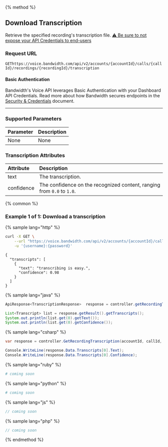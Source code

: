 {% method %}

## Download Transcription

Retrieve the specified recording's transcription file. [⚠️ Be sure to not expose your API Credentials to end-users](./about.md#caution-recordings)

### Request URL

<code class="get">GET</code>`https://voice.bandwidth.com/api/v2/accounts/{accountId}/calls/{callId}/recordings/{recordingId}/transcription`

#### Basic Authentication

Bandwidth's Voice API leverages Basic Authentication with your Dashboard API Credentials. Read more about how Bandwidth secures endpoints in the [Security & Credentials](../../../guides/accountCredentials.md) document.

---

### Supported Parameters

| Parameter | Description |
|:----------|:------------|
| None      | None        |


### Transcription Attributes

| Attribute    | Description                                                            |
|:-------------|:-----------------------------------------------------------------------|
| text         | The transcription.                                                     |
| confidence   | The confidence on the recognized content, ranging from `0.0` to `1.0`. |

{% common %}

### Example 1 of 1: Download a transcription

{% sample lang="http" %}

```bash
curl -X GET \
    --url "https://voice.bandwidth.com/api/v2/accounts/{accountId}/calls/{callId}/recordings/{recordingId}/transcription" \
    -u '{username}:{password}'
```

```
{
  "transcripts": [
    {
      "text": "transcribing is easy.",
      "confidence": 0.98
    }
  ]
}
```

{% sample lang="java" %}

```java
ApiResponse<TranscriptionResponse>  response = controller.getRecordingTranscription(accountId, callId, recordingId);

List<Transcript> list = response.getResult().getTranscripts();
System.out.println(list.get(0).getText());
System.out.println(list.get(0).getConfidence());
```

{% sample lang="csharp" %}

```csharp
var response = controller.GetRecordingTranscription(accountId, callId, recordingId);

Console.WriteLine(response.Data.Transcripts[0].Text);
Console.WriteLine(response.Data.Transcripts[0].Confidence);
```

{% sample lang="ruby" %}

```ruby
# coming soon
```

{% sample lang="python" %}

```python
# coming soon
```

{% sample lang="js" %}

```js
// coming soon
```

{% sample lang="php" %}

```php
// coming soon
```

{% endmethod %}
